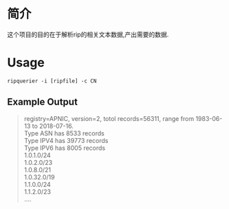 # 简介
这个项目的目的在于解析rip的相关文本数据,产出需要的数据.

# Usage
```
ripquerier -i [ripfile] -c CN

```

## Example Output

>registry=APNIC, version=2, totol records=56311, range from 1983-06-13 to 2018-07-16.  
>Type ASN has 8533 records  
>Type IPV4 has 39773 records  
>Type IPV6 has 8005 records  
>1.0.1.0/24  
>1.0.2.0/23  
>1.0.8.0/21  
>1.0.32.0/19  
>1.1.0.0/24  
>1.1.2.0/23  
>....  
